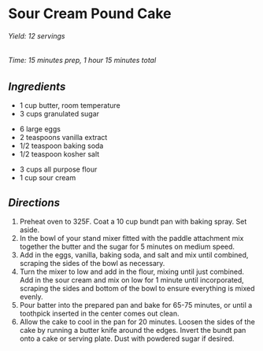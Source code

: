 # Sour Cream Pound Cake

######  Yield: 12 servings
######  Time:  15 minutes prep, 1 hour 15 minutes total

##  *Ingredients*
- 1 cup butter, room temperature
- 3 cups granulated sugar
<!--  -->
- 6 large eggs
- 2 teaspoons vanilla extract
- 1/2 teaspoon baking soda
- 1/2 teaspoon kosher salt
<!--  -->
- 3 cups all purpose flour
- 1 cup sour cream

##  *Directions*
1. Preheat oven to 325F. Coat a 10 cup bundt pan with baking spray. Set aside.
2. In the bowl of your stand mixer fitted with the paddle attachment mix together the butter and the sugar for 5 minutes on medium speed.
3. Add in the eggs, vanilla, baking soda, and salt and mix until combined, scraping the sides of the bowl as necessary.
4. Turn the mixer to low and add in the flour, mixing until just combined. Add in the sour cream and mix on low for 1 minute until incorporated, scraping the sides and bottom of the bowl to ensure everything is mixed evenly.
5. Pour batter into the prepared pan and bake for 65-75 minutes, or until a toothpick inserted in the center comes out clean.
6. Allow the cake to cool in the pan for 20 minutes. Loosen the sides of the cake by running a butter knife around the edges. Invert the bundt pan onto a cake or serving plate. Dust with powdered sugar if desired.